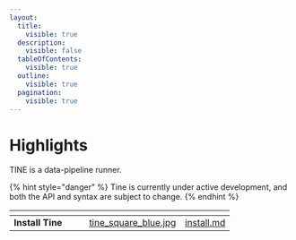 ```yaml
---
layout:
  title:
    visible: true
  description:
    visible: false
  tableOfContents:
    visible: true
  outline:
    visible: true
  pagination:
    visible: true
---
```


# Highlights

TINE is a data-pipeline runner.&#x20;

{% hint style="danger" %}
Tine is currently under active development, and both the API and syntax are subject to change.
{% endhint %}



<table data-view="cards"><thead><tr><th></th><th data-hidden></th><th data-hidden></th><th data-hidden data-card-cover data-type="files"></th><th data-hidden data-card-target data-type="content-ref"></th></tr></thead><tbody><tr><td><strong>Install Tine</strong></td><td></td><td></td><td><a href=".gitbook/assets/tine_square_blue.jpg">tine_square_blue.jpg</a></td><td><a href="tine/install.md">install.md</a></td></tr></tbody></table>

